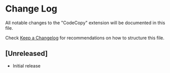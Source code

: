 # Change Log

All notable changes to the "CodeCopy" extension will be documented in this file.

Check [Keep a Changelog](http://keepachangelog.com/) for recommendations on how to structure this file.

## [Unreleased]

- Initial release